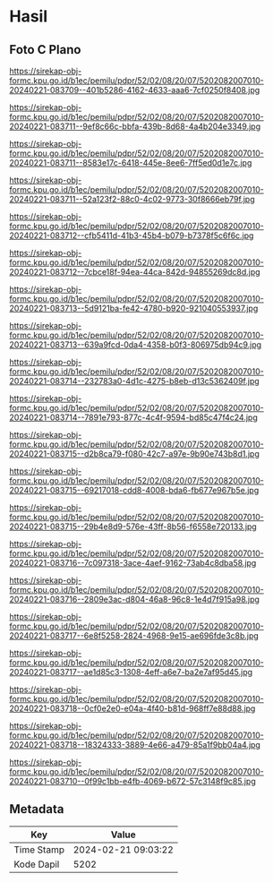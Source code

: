 # Hasil

## Foto C Plano

https://sirekap-obj-formc.kpu.go.id/b1ec/pemilu/pdpr/52/02/08/20/07/5202082007010-20240221-083709--401b5286-4162-4633-aaa6-7cf0250f8408.jpg

https://sirekap-obj-formc.kpu.go.id/b1ec/pemilu/pdpr/52/02/08/20/07/5202082007010-20240221-083711--9ef8c66c-bbfa-439b-8d68-4a4b204e3349.jpg

https://sirekap-obj-formc.kpu.go.id/b1ec/pemilu/pdpr/52/02/08/20/07/5202082007010-20240221-083711--8583e17c-6418-445e-8ee6-7ff5ed0d1e7c.jpg

https://sirekap-obj-formc.kpu.go.id/b1ec/pemilu/pdpr/52/02/08/20/07/5202082007010-20240221-083711--52a123f2-88c0-4c02-9773-30f8666eb79f.jpg

https://sirekap-obj-formc.kpu.go.id/b1ec/pemilu/pdpr/52/02/08/20/07/5202082007010-20240221-083712--cfb5411d-41b3-45b4-b079-b7378f5c6f6c.jpg

https://sirekap-obj-formc.kpu.go.id/b1ec/pemilu/pdpr/52/02/08/20/07/5202082007010-20240221-083712--7cbce18f-94ea-44ca-842d-94855269dc8d.jpg

https://sirekap-obj-formc.kpu.go.id/b1ec/pemilu/pdpr/52/02/08/20/07/5202082007010-20240221-083713--5d9121ba-fe42-4780-b920-921040553937.jpg

https://sirekap-obj-formc.kpu.go.id/b1ec/pemilu/pdpr/52/02/08/20/07/5202082007010-20240221-083713--639a9fcd-0da4-4358-b0f3-806975db94c9.jpg

https://sirekap-obj-formc.kpu.go.id/b1ec/pemilu/pdpr/52/02/08/20/07/5202082007010-20240221-083714--232783a0-4d1c-4275-b8eb-d13c5362409f.jpg

https://sirekap-obj-formc.kpu.go.id/b1ec/pemilu/pdpr/52/02/08/20/07/5202082007010-20240221-083714--7891e793-877c-4c4f-9594-bd85c47f4c24.jpg

https://sirekap-obj-formc.kpu.go.id/b1ec/pemilu/pdpr/52/02/08/20/07/5202082007010-20240221-083715--d2b8ca79-f080-42c7-a97e-9b90e743b8d1.jpg

https://sirekap-obj-formc.kpu.go.id/b1ec/pemilu/pdpr/52/02/08/20/07/5202082007010-20240221-083715--69217018-cdd8-4008-bda6-fb677e967b5e.jpg

https://sirekap-obj-formc.kpu.go.id/b1ec/pemilu/pdpr/52/02/08/20/07/5202082007010-20240221-083715--29b4e8d9-576e-43ff-8b56-f6558e720133.jpg

https://sirekap-obj-formc.kpu.go.id/b1ec/pemilu/pdpr/52/02/08/20/07/5202082007010-20240221-083716--7c097318-3ace-4aef-9162-73ab4c8dba58.jpg

https://sirekap-obj-formc.kpu.go.id/b1ec/pemilu/pdpr/52/02/08/20/07/5202082007010-20240221-083716--2809e3ac-d804-46a8-96c8-1e4d7f915a98.jpg

https://sirekap-obj-formc.kpu.go.id/b1ec/pemilu/pdpr/52/02/08/20/07/5202082007010-20240221-083717--6e8f5258-2824-4968-9e15-ae696fde3c8b.jpg

https://sirekap-obj-formc.kpu.go.id/b1ec/pemilu/pdpr/52/02/08/20/07/5202082007010-20240221-083717--ae1d85c3-1308-4eff-a6e7-ba2e7af95d45.jpg

https://sirekap-obj-formc.kpu.go.id/b1ec/pemilu/pdpr/52/02/08/20/07/5202082007010-20240221-083718--0cf0e2e0-e04a-4f40-b81d-968ff7e88d88.jpg

https://sirekap-obj-formc.kpu.go.id/b1ec/pemilu/pdpr/52/02/08/20/07/5202082007010-20240221-083718--18324333-3889-4e66-a479-85a1f9bb04a4.jpg

https://sirekap-obj-formc.kpu.go.id/b1ec/pemilu/pdpr/52/02/08/20/07/5202082007010-20240221-083710--0f99c1bb-e4fb-4069-b672-57c3148f9c85.jpg


## Metadata

| Key        | Value               |
| ---------- | ------------------- |
| Time Stamp | 2024-02-21 09:03:22 |
| Kode Dapil | 5202                |



